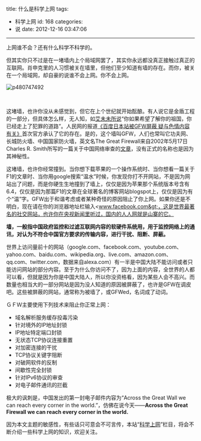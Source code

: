 title: 什么是科学上网
tags:
  - 科学上网
id: 168
categories:
  - 说
date: 2012-12-16 03:47:06
---

上网谁不会？还有什么科学不科学的。

但其实你只不过是在一堵墙内上个局域网罢了，其实你永远都没真正接触过真正的互联网。肖申克里的人习惯被关在墙里，但他们至少知道有墙的存在。而你，被关在一个局域网，却自豪的说谁不会上网。你不会上网。

![p480747492](http://www.itoldme.net/wordpress/wp-content/uploads/2012/12/p480747492.jpg)

&nbsp;

这堵墙，也许你没从未感觉到，但它在上个世纪就开始酝酿。有人说它是金盾工程的一部分，但具体怎么样，无人知，如[艾未未所说](https://twitter.com/aiww/status/11283531462)“你如果希望了解你的祖国，你已经走上了犯罪的道路”。人民网的报道[《百度日本站被GFW屏蔽 疑与色情内容有关》](http://japan.people.com.cn/GB/35463/35484/5620011.html)首次官方承认了它的存在。是的，这个墙叫GFW，人们也常叫它功夫网、长城防火墙、中国国家防火墙，英文名The Great Firewall来自2002年5月17日Charles R. Smith所写的一篇关于中国网络审查的[文章](http://archive.newsmax.com/archives/articles/2002/5/17/25858.shtml)，没有正式的名称也是因为其神秘性。

这堵墙，也许你经常撞到。当你想下载苹果的一个操作系统时、当你想看一篇关于F1的文章时、当你用google搜索“温水”时候，你发现你打不开网站，不是因为网站出了问题，而是你硬生生地撞到了墙上，仅仅是因为苹果那个系统版本号含有6.4，仅仅是因为那篇F1的文章在全球著名的博客网站blogspot上，仅仅是因为有个“温”字。GFW出于和谐考虑或者某种奇怪的原因阻止了你上网。如果你还是不明白，现在请在你的浏览器地址栏输入&lt;www.facebook.com&gt;，这是世界最著名的社交网站，也许你在央视新闻里听过，国内的人人网就是山寨的它。

**墙，一般指中国政府监控和过滤互联网内容的软硬件系统用，用于监控网络上的通讯，对认为不符合中国官方要求的传输内容，进行干扰、阻断、屏蔽。**

世界上访问量前十的网站（google.com、facebook.com、youtube.com、yahoo.com、baidu.com、wikipedia.org、live.com、amazon.com、qq.com、twitter.com，数据来自alexa.com）有一半是中国大陆不能访问或者只能访问网站的部分内容。至于为什么你访问不了，因为上面的内容，全世界的人都可以看，但就是因为你是中国大陆人，所以你没资格看，因为某些人会不高兴。而数量也相当大的一部分网站是因为没人知道的原因被屏蔽了，也许是GFW在调皮吧。这些被屏蔽的网站，通常称为被墙了，或GFWed，名词成了动词。

ＧＦＷ主要使用下列技术来阻止你正常上网：

*   域名解析服务缓存投毒污染
*   针对境外的IP地址封锁
*   IP地址特定端口封锁
*   无状态TCP协议连接重置
*   对加密连接的干扰
*   TCP协议关键字阻断
*   对破网软件的反制
*   间歇性完全封锁
*   针对IPv6协议的审查
*   对电子邮件通讯的拦截

极大的讽刺是，中国发出的第一封电子邮件内容为“Across the Great Wall we can reach every corner in the world.”，仿佛在说今天——**Across the Great Firewall we can reach every corner in the world.**

因为本文主题的敏感性，有些话只可意会不可言传，本站“[科学上网](http://www.itoldme.net/archives/tag/%E7%A7%91%E5%AD%A6%E4%B8%8A%E7%BD%91)”栏目，将会不断介绍一些科学上网的知识，欢迎关注。